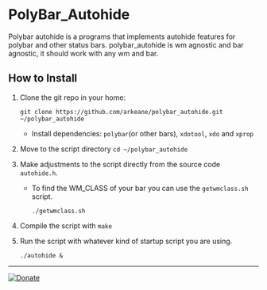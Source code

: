 # PolyBar_Autohide

Polybar autohide is a programs that implements autohide features for polybar and other status bars.
polybar_autohide is wm agnostic and bar agnostic, it should work with any wm and bar.

## How to Install

1. Clone the git repo in your home:

     ```[bash]
     git clone https://github.com/arkeane/polybar_autohide.git ~/polybar_autohide
     ```

     - Install dependencies: `polybar`(or other bars), `xdotool`, `xdo` and `xprop`

2. Move to the script directory `cd ~/polybar_autohide`

3. Make adjustments to the script directly from the source code `autohide.h`.

     - To find the WM_CLASS of your bar you can use the `getwmclass.sh` script.

          ```[bash]
          ./getwmclass.sh
          ```

4. Compile the script  with `make`

5. Run the script with whatever kind of startup script you are using.

     ```[bash]
     ./autohide &
     ```

________________________________________________________________________________
[![Donate](https://img.shields.io/badge/Donate-PayPal-green.svg)](https://www.paypal.com/cgi-bin/webscr?cmd=_s-xclick&hosted_button_id=LZDKH4PL5Z3XN&source=url)
